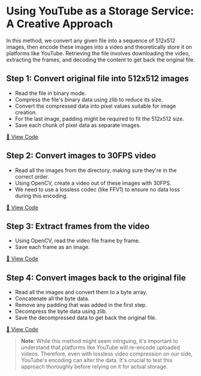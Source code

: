 # Using YouTube as a Storage Service: A Creative Approach

In this method, we convert any given file into a sequence of 512x512 images, then encode these images into a video and theoretically store it on platforms like YouTube. Retrieving the file involves downloading the video, extracting the frames, and decoding the content to get back the original file.

## Step 1: Convert original file into 512x512 images

- Read the file in binary mode.
- Compress the file's binary data using zlib to reduce its size.
- Convert the compressed data into pixel values suitable for image creation.
- For the last image, padding might be required to fit the 512x512 size.
- Save each chunk of pixel data as separate images.
  
[📄 View Code](script/img_conversations/compress_to_img_standard.py)

## Step 2: Convert images to 30FPS video

- Read all the images from the directory, making sure they're in the correct order.
- Using OpenCV, create a video out of these images with 30FPS.
- We need to use a lossless codec (like FFV1) to ensure no data loss during this encoding.
  
[📄 View Code](script/convert_to_video/convert_img_to_video.py)

## Step 3: Extract frames from the video

- Using OpenCV, read the video file frame by frame.
- Save each frame as an image.
  
[📄 View Code](script/convert_to_video/extract_frams.py)

## Step 4: Convert images back to the original file

- Read all the images and convert them to a byte array.
- Concatenate all the byte data.
- Remove any padding that was added in the first step.
- Decompress the byte data using zlib.
- Save the decompressed data to get back the original file.
  
[📄 View Code](script/img_conversations/generate_original_standard.py)

> **Note**: While this method might seem intriguing, it's important to understand that platforms like YouTube will re-encode uploaded videos. Therefore, even with lossless video compression on our side, YouTube's encoding can alter the data. It's crucial to test this approach thoroughly before relying on it for actual storage.
